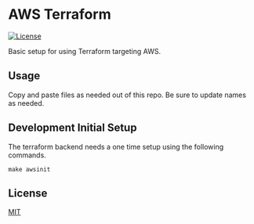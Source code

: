 # AWS Terraform

[![License][license-badge]][license-url]

Basic setup for using Terraform targeting AWS.

## Usage

Copy and paste files as needed out of this repo. Be sure to update names as needed.

## Development Initial Setup

The terraform backend needs a one time setup using the following commands.

    make awsinit

## License

[MIT](https://github.com/jjasonclark/aws-terraform/blob/master/LICENSE)

[license-badge]: https://img.shields.io/github/license/jjasonclark/aws-terraform.svg
[license-url]: https://opensource.org/licenses/MIT
